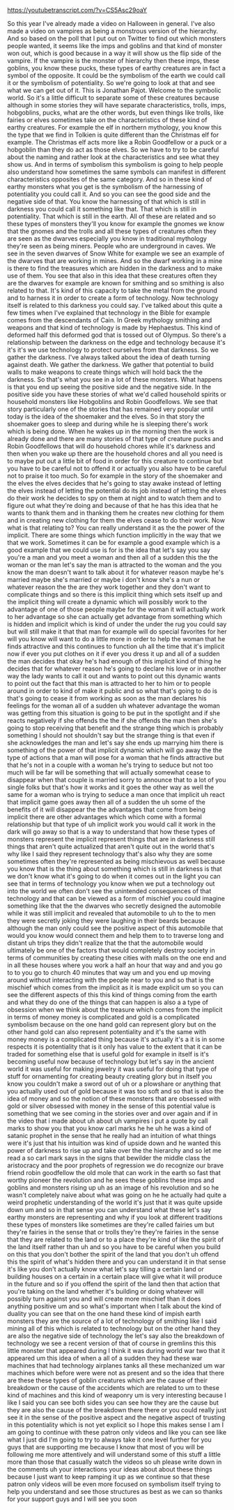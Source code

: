 https://youtubetranscript.com/?v=CS5Asc29oaY

 So this year I've already made a video on Halloween in general. I've also made a video on vampires as being a monstrous version of the hierarchy. And so based on the poll that I put out on Twitter to find out which monsters people wanted, it seems like the imps and goblins and that kind of monster won out, which is good because in a way it will show us the flip side of the vampire. If the vampire is the monster of hierarchy then these imps, these goblins, you know these pucks, these types of earthy creatures are in fact a symbol of the opposite. It could be the symbolism of the earth we could call it or the symbolism of potentiality. So we're going to look at that and see what we can get out of it. This is Jonathan Pajot. Welcome to the symbolic world. So it's a little difficult to separate some of these creatures because although in some stories they will have separate characteristics, trolls, imps, hobgoblins, pucks, what are the other words, but even things like trolls, like fairies or elves sometimes take on the characteristics of these kind of earthy creatures. For example the elf in northern mythology, you know this the type that we find in Tolkien is quite different than the Christmas elf for example. The Christmas elf acts more like a Robin Goodfellow or a puck or a hobgoblin than they do act as those elves. So we have to try to be careful about the naming and rather look at the characteristics and see what they show us. And in terms of symbolism this symbolism is going to help people also understand how sometimes the same symbols can manifest in different characteristics opposites of the same category. And so in these kind of earthy monsters what you get is the symbolism of the harnessing of potentiality you could call it. And so you can see the good side and the negative side of that. You know the harnessing of that which is still in darkness you could call it something like that. That which is still in potentiality. That which is still in the earth. All of these are related and so these types of monsters they'll you know for example the gnomes we know that the gnomes and the trolls and all these types of creatures often they are seen as the dwarves especially you know in traditional mythology they're seen as being miners. People who are underground in caves. We see in the seven dwarves of Snow White for example we see an example of the dwarves that are working in mines. And so the dwarf working in a mine is there to find the treasures which are hidden in the darkness and to make use of them. You see that also in this idea that these creatures often they are the dwarves for example are known for smithing and so smithing is also related to that. It's kind of this capacity to take the metal from the ground and to harness it in order to create a form of technology. Now technology itself is related to this darkness you could say. I've talked about this quite a few times when I've explained that technology in the Bible for example comes from the descendants of Cain. In Greek mythology smithing and weapons and that kind of technology is made by Hephaestus. This kind of deformed half this deformed god that is tossed out of Olympus. So there's a relationship between the darkness on the edge and technology because it's it's it's we use technology to protect ourselves from that darkness. So we gather the darkness. I've always talked about the idea of death turning against death. We gather the darkness. We gather that potential to build walls to make weapons to create things which will hold back the the darkness. So that's what you see in a lot of these monsters. What happens is that you end up seeing the positive side and the negative side. In the positive side you have these stories of what we'd called household spirits or household monsters like Hobgoblins and Robin Goodfellows. We see that story particularly one of the stories that has remained very popular until today is the idea of the shoemaker and the elves. So in that story the shoemaker goes to sleep and during while he is sleeping there's work which is being done. When he wakes up in the morning then the work is already done and there are many stories of that type of creature pucks and Robin Goodfellows that will do household chores while it's darkness and then when you wake up there are the household chores and all you need is to maybe put out a little bit of food in order for this creature to continue but you have to be careful not to offend it or actually you also have to be careful not to praise it too much. So for example in the story of the shoemaker and the elves the elves decides that he's going to stay awake instead of letting the elves instead of letting the potential do its job instead of letting the elves do their work he decides to spy on them at night and to watch them and to figure out what they're doing and because of that he has this idea that he wants to thank them and in thanking them he creates new clothing for them and in creating new clothing for them the elves cease to do their work. Now what is that relating to? You can really understand it as the the power of the implicit. There are some things which function implicitly in the way that we that we work. Sometimes it can be for example a good example which is a good example that we could use is for is the idea that let's say you say you're a man and you meet a woman and then all of a sudden this the the woman or the man let's say the man is attracted to the woman and the you know the man doesn't want to talk about it for whatever reason maybe he's married maybe she's married or maybe i don't know she's a nun or whatever reason the the are they work together and they don't want to complicate things and so there is this implicit thing which sets itself up and the implicit thing will create a dynamic which will possibly work to the advantage of one of those people maybe for the woman it will actually work to her advantage so she can actually get advantage from something which is hidden and implicit which is kind of under the under the rug you could say but will still make it that that man for example will do special favorites for her will you know will want to do a little more in order to help the woman that he finds attractive and this continues to function uh all the time that it's implicit now if ever you put clothes on it if ever you dress it up and all of a sudden the man decides that okay he's had enough of this implicit kind of thing he decides that for whatever reason he's going to declare his love or in another way the lady wants to call it out and wants to point out this dynamic wants to point out the fact that this man is attracted to her to him or to people around in order to kind of make it public and so what that's going to do is that's going to cease it from working as soon as the man declares his feelings for the woman all of a sudden uh whatever advantage the woman was getting from this situation is going to be put in the spotlight and if she reacts negatively if she offends the the if she offends the man then she's going to stop receiving that benefit and the strange thing which is probably something I should not shouldn't say but the strange thing is that even if she acknowledges the man and let's say she ends up marrying him there is something of the power of that implicit dynamic which will go away the the type of actions that a man will pose for a woman that he finds attractive but that he's not in a couple with a woman he's trying to seduce but not too much will be far will be something that will actually somewhat cease to disappear when that couple is married sorry to announce that to a lot of you single folks but that's how it works and it goes the other way as well the same for a woman who is trying to seduce a man once that implicit uh react that implicit game goes away then all of a sudden the uh some of the benefits of it will disappear the the advantages that come from being implicit there are other advantages which which come with a formal relationship but that type of uh implicit work you would call it work in the dark will go away so that is a way to understand that how these types of monsters represent the implicit represent things that are in darkness still things that aren't quite actualized that aren't quite out in the world that's why like I said they represent technology that's also why they are some sometimes often they're represented as being mischievous as well because you know that is the thing about something which is still in darkness is that we don't know what it's going to do when it comes out in the light you can see that in terms of technology you know when we put a technology out into the world we often don't see the unintended consequences of that technology and that can be viewed as a form of mischief you could imagine something like that the the dwarves who secretly designed the automobile while it was still implicit and revealed that automobile to uh to the to men they were secretly joking they were laughing in their beards because although the man only could see the positive aspect of this automobile that would you know would connect them and help them to to traverse long and distant uh trips they didn't realize that the that the automobile would ultimately be one of the factors that would completely destroy society in terms of communities by creating these cities with malls on the one end and in all these houses where you work a half an hour that way and and you go to to you go to church 40 minutes that way um and you end up moving around without interacting with the people near to you and so that is the mischief which comes from the implicit as it is made explicit um so you can see the different aspects of this this kind of things coming from the earth and what they do one of the things that can happen is also a a type of obsession when we think about the treasure which comes from the implicit in terms of money money is complicated and gold is a complicated symbolism because on the one hand gold can represent glory but on the other hand gold can also represent potentiality and it's the same with money money is a complicated thing because it's actually it's a it is in some respects it is potentiality that is it only has value to the extent that it can be traded for something else that is useful gold for example in itself is it's becoming useful now because of technology but let's say in the ancient world it was useful for making jewelry it was useful for doing that type of stuff for ornamenting for creating beauty creating glory but in itself you know you couldn't make a sword out of uh or a plowshare or anything that you actually used out of gold because it was too soft and so that is also the idea of money and so the notion of these monsters that are obsessed with gold or silver obsessed with money in the sense of this potential value is something that we see coming in the stories over and over again and if in the video that i made about uh about uh vampires i put a quote by call marks to show you that you know carl marks he he uh he was a kind of satanic prophet in the sense that he really had an intuition of what things were it's just that his intuition was kind of upside down and he wanted this power of darkness to rise up and take over the the hierarchy and so let me read a so carl mark says in the signs that bewilder the middle class the aristocracy and the poor prophets of regression we do recognize our brave friend robin goodfellow the old mole that can work in the earth so fast that worthy pioneer the revolution and he sees these goblins these imps and goblins and monsters rising up uh as an image of his revolution and so he wasn't completely naive about what was going on he he actually had quite a weird prophetic understanding of the world it's just that it was quite upside down um and so in that sense you can understand what these let's say earthy monsters are representing and why if you look at different traditions these types of monsters like sometimes are they're called fairies um but they're fairies in the sense that or trolls they're they're fairies in the sense that they are related to the land or to a place they're kind of like the spirit of the land itself rather than uh and so you have to be careful when you build on this that you don't bother the spirit of the land that you don't uh offend this the spirit of what's hidden there and you can understand it in that sense it's like you don't actually know what let's say tilling a certain land or building houses on a certain in a certain place will give what it will produce in the future and so if you offend the spirit of the land then that action that you're taking on the land whether it's building or doing whatever will possibly turn against you and will create more mischief than it does anything positive um and so what's important when I talk about the kind of duality you can see that on the one hand these kind of impish earth monsters they are the source of a lot of technology of smithing like I said mining all of this which is related to technology but on the other hand they are also the negative side of technology the let's say also the breakdown of technology we see a recent version of that of course in gremlins this this little monster that appeared during I think it was during world war two that it appeared um this idea of when a all of a sudden they had these war machines that had technology airplanes tanks all these mechanized um war machines which before were were not as present and so the idea that there are these these types of goblin creatures which are the cause of their breakdown or the cause of the accidents which are related to um to these kind of machines and this kind of weaponry um is very interesting because I like I said you can see both sides you can see how they are the cause but they are also the cause of the breakdown there there or you could really just see it in the sense of the positive aspect and the negative aspect of trusting in this potentiality which is not yet explicit so I hope this makes sense I am I am going to continue with these patron only videos and like you can see like what I just did I'm going to try to always take it one level further for you guys that are supporting me because I know that most of you will be following me more attentively and will understand some of this stuff a little more than those that casually watch the videos so uh please write down in the comments uh your interactions your ideas about about these things because I just want to keep ramping it up as we continue so that these patron only videos will be even more focused on symbolism itself trying to help you understand and see those structures as best as we can so thanks for your support guys and I will see you soon
